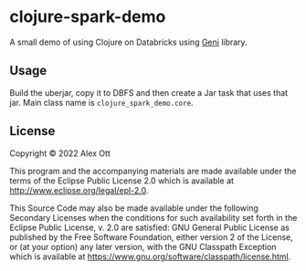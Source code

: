 # clojure-spark-demo

A small demo of using Clojure on Databricks using [Geni](https://github.com/zero-one-group/geni) library.

## Usage

Build the uberjar, copy it to DBFS and then create a Jar task that uses that jar.  Main class name is `clojure_spark_demo.core`.

## License

Copyright © 2022 Alex Ott

This program and the accompanying materials are made available under the
terms of the Eclipse Public License 2.0 which is available at
http://www.eclipse.org/legal/epl-2.0.

This Source Code may also be made available under the following Secondary
Licenses when the conditions for such availability set forth in the Eclipse
Public License, v. 2.0 are satisfied: GNU General Public License as published by
the Free Software Foundation, either version 2 of the License, or (at your
option) any later version, with the GNU Classpath Exception which is available
at https://www.gnu.org/software/classpath/license.html.
